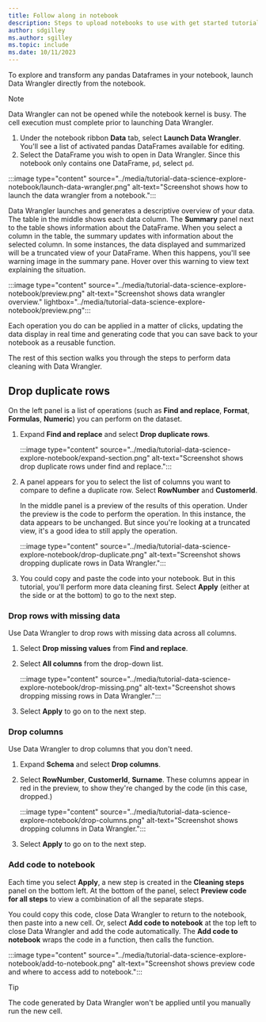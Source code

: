 ```yaml
---
title: Follow along in notebook
description: Steps to upload notebooks to use with get started tutorials.
author: sdgilley
ms.author: sgilley
ms.topic: include
ms.date: 10/11/2023
---
```


To explore and transform any pandas Dataframes in your notebook, launch Data Wrangler directly from the notebook.

>[!NOTE]
>Data Wrangler can not be opened while the notebook kernel is busy. The cell execution must complete prior to launching Data Wrangler.

1. Under the notebook ribbon **Data** tab, select **Launch Data Wrangler**. You'll see a list of activated pandas DataFrames available for editing. 
1. Select the DataFrame you wish to open in Data Wrangler. Since this notebook only contains one DataFrame, `pd`, select `pd`.

:::image type="content" source="../media/tutorial-data-science-explore-notebook/launch-data-wrangler.png" alt-text="Screenshot shows how to launch the data wrangler from a notebook.":::

Data Wrangler launches and generates a descriptive overview of your data. The table in the middle shows each data column. The **Summary** panel next to the table shows information about the DataFrame. When you select a column in the table, the summary updates with information about the selected column.  In some instances, the data displayed and summarized will be a truncated view of your DataFrame.  When this happens, you'll see warning image in the summary pane.  Hover over this warning to view text explaining the situation.

:::image type="content" source="../media/tutorial-data-science-explore-notebook/preview.png" alt-text="Screenshot shows data wrangler overview." lightbox="../media/tutorial-data-science-explore-notebook/preview.png":::

Each operation you do can be applied in a matter of clicks, updating the data display in real time and generating code that you can save back to your notebook as a reusable function.  

The rest of this section walks you through the steps to perform data cleaning with Data Wrangler.

## Drop duplicate rows

On the left panel is a list of operations (such as **Find and replace**, **Format**, **Formulas**, **Numeric**) you can perform on the dataset. 

1. Expand **Find and replace** and select **Drop duplicate rows**.

    :::image type="content" source="../media/tutorial-data-science-explore-notebook/expand-section.png" alt-text="Screenshot shows drop duplicate rows under find and replace.":::

1. A panel appears for you to select the list of columns you want to compare to define a duplicate row. Select **RowNumber** and **CustomerId**.

    In the middle panel is a preview of the results of this operation. Under the preview is the code to perform the operation. In this instance, the data appears to be unchanged.  But since you're looking at a truncated view, it's a good idea to still apply the operation.

    :::image type="content" source="../media/tutorial-data-science-explore-notebook/drop-duplicate.png" alt-text="Screenshot shows dropping duplicate rows in Data Wrangler.":::


1. You could copy and paste the code into your notebook. But in this tutorial, you'll perform more data cleaning first. Select **Apply** (either at the side or at the bottom) to go to the next step.

### Drop rows with missing data

Use Data Wrangler to drop rows with missing data across all columns.

1. Select **Drop missing values** from **Find and replace**.
1. Select **All columns** from the drop-down list.

    :::image type="content" source="../media/tutorial-data-science-explore-notebook/drop-missing.png" alt-text="Screenshot shows dropping missing rows in Data Wrangler.":::

1. Select **Apply** to go on to the next step.

### Drop columns

Use Data Wrangler to drop columns that you don't need.

1. Expand **Schema** and select **Drop columns**.
1. Select **RowNumber**, **CustomerId**, **Surname**.  These columns appear in red in the preview, to show they're changed by the code (in this case, dropped.)

    :::image type="content" source="../media/tutorial-data-science-explore-notebook/drop-columns.png" alt-text="Screenshot shows dropping columns in Data Wrangler.":::

1. Select **Apply** to go on to the next step.

### Add code to notebook

Each time you select **Apply**, a new step is created in the **Cleaning steps** panel on the bottom left. At the bottom of the panel, select **Preview code for all steps** to view a combination of all the separate steps.

You could copy this code, close Data Wrangler to return to the notebook, then paste into a new cell. Or, select **Add code to notebook** at the top left to close Data Wrangler and add the code automatically. The **Add code to notebook** wraps the code in a function, then calls the function.  

:::image type="content" source="../media/tutorial-data-science-explore-notebook/add-to-notebook.png" alt-text="Screenshot shows preview code and where to access add to notebook.":::

> [!TIP]
> The code generated by Data Wrangler won't be applied until you manually run the new cell.